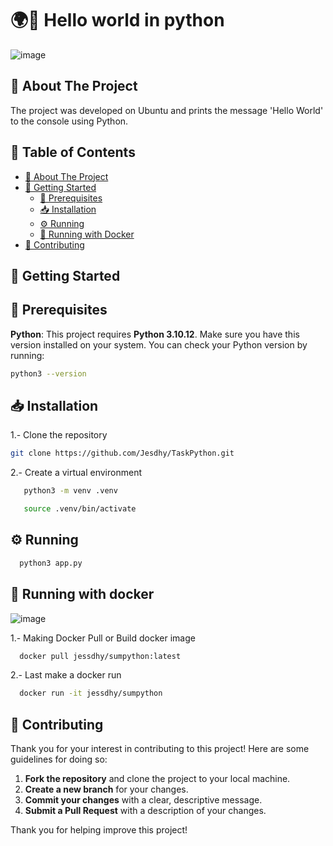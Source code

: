 # 🌍👋 Hello world in python 
![image](https://github.com/user-attachments/assets/9c549b39-994e-4def-be61-173154a52dbe)

## 📘 About The Project
The project was developed on Ubuntu and prints the message 'Hello World' to the console using Python.

## 📑 Table of Contents

- [📘 About The Project](#about-the-project)
- [🚀 Getting Started](#getting-started)
  - [🔧 Prerequisites](#prerequisites)
  - [📥 Installation](#installation)
  - [⚙️ Running](#running)
  - [🐳 Running with Docker](#running-with-docker)
- [🤝 Contributing](#contributing)

## 🚀 Getting Started
## 🔧 Prerequisites
**Python**: This project requires **Python 3.10.12**. Make sure you have this version installed on your system.
You can check your Python version by running:
```bash
python3 --version
 ```
## 📥 Installation

1.- Clone the repository

   ```sh
   git clone https://github.com/Jesdhy/TaskPython.git
  ```
2.- Create a virtual environment
 ```sh
    python3 -m venv .venv
   ```
 ```sh
    source .venv/bin/activate
   ```
## ⚙️ Running

  ```sh
    python3 app.py
   ```

## 🐳 Running with docker
![image](https://github.com/user-attachments/assets/bdb1f0ef-5dc0-46f8-a819-195a62c45b71)

1.- Making Docker Pull or Build docker image

 ```sh
   docker pull jessdhy/sumpython:latest
   ```

2.- Last make a docker run

 ```sh
   docker run -it jessdhy/sumpython
   ```

## 🤝 Contributing
Thank you for your interest in contributing to this project! Here are some guidelines for doing so:
1. **Fork the repository** and clone the project to your local machine.
2. **Create a new branch** for your changes.
3. **Commit your changes** with a clear, descriptive message.
4. **Submit a Pull Request** with a description of your changes.

Thank you for helping improve this project!